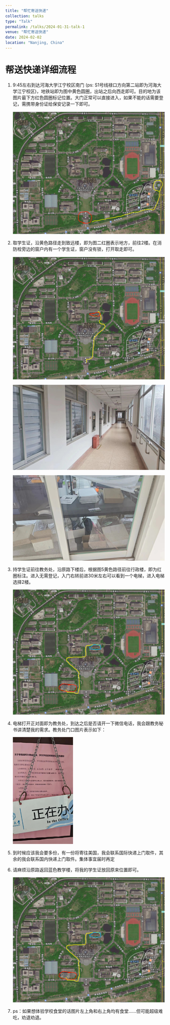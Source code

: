 ```yaml
---
title: "帮忙寄送快递"
collection: talks
type: "Talk"
permalink: /talks/2024-01-31-talk-1
venue: "帮忙寄送快递"
date: 2024-02-02
location: "Nanjing, China"
---
```


# 帮送快递详细流程

1. 9:45左右到达河海大学江宁校区南门 (ps: S1号线禄口方向第二站即为河海大学江宁校区)，地铁站即为图中黄色圆圈，出站之后向西走即可。目的地为该图片最下方红色圆圈标记位置。大门正常可以直接进入，如果不能的话需要登记，需携带身份证给保安记录一下即可。

   <img src="./image-20240131150539558.png" alt="image-20240131150539558" style="zoom: 200%;" />

2. 取学生证，沿黄色路径走到致远楼，即为图二红圈表示地方，前往2楼。在消防栓旁边的窗户内有一个学生证，窗户没有锁，打开取走即可。

   ![image-20240131150850853](./image-20240131150850853.png)

   ![02e21e25e2c389f536cc40bb09110e1](./02e21e25e2c389f536cc40bb09110e1.jpg)

   ![8468a8727d13bb5dc99eb34486f2d7d](./8468a8727d13bb5dc99eb34486f2d7d.jpg)

3. 持学生证前往教务处，沿原路下楼后，根据图5黄色路径前往行政楼，即为红圈标注。进入无需登记，入门右转前进30米左右可以看到一个电梯，进入电梯选择2楼。

      ![image-20240131151524220](./image-20240131151524220.png)

4. 电梯打开正对面即为教务处，到达之后是否请开一下微信电话，我会跟教务秘书讲清楚我的需求。教务处门口图片表示如下：

      <img src="./56cfcc26998dd500414a58ce5387712.jpg" alt="56cfcc26998dd500414a58ce5387712" style="zoom:33%;" />

5. 到时候应该我会要多份，有一份将寄往美国，我会联系国际快递上门取件，其余的我会联系国内快递上门取件。集体事宜届时再定

6. 请麻烦沿原路返回蓝色教学楼，将我的学生证放回原来位置即可。

      ![image-20240131151524220](./image-20240131151524220.png)

7. ps：如果想体验学校食堂的话图片左上角和右上角均有食堂……但可能超级难吃，劝退劝退。